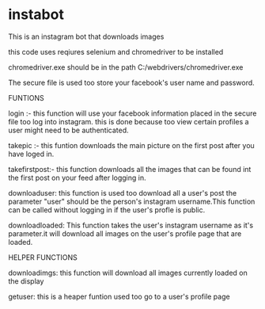 ﻿# instabot
This is an instagram bot that downloads images

this code uses reqiures selenium and chromedriver to be installed

chromedriver.exe should be in the path C:/webdrivers/chromedriver.exe

The secure file is used too store your facebook's user name and password.

FUNTIONS

login :- this function will use your facebook information placed in the secure file too log into instagram.
this is done because too view certain profiles a user might need to be authenticated.

takepic :- this funtion downloads the main picture on the first post after you have loged in.

takefirstpost:- this function downloads all the images that can be found int the first post on your feed after logging in.

downloaduser: this function is used too download all a user's post the parameter "user" should be the person's instagram username.This function can be called without logging in if the user's profle is public.

downloadloaded: This function takes the user's instagram username as it's parameter.it will download all images on the user's profile page that are loaded.

HELPER FUNCTIONS

downloadimgs: this function will download all images currently loaded on the display

getuser: this is a heaper funtion used too go to a user's profile page






